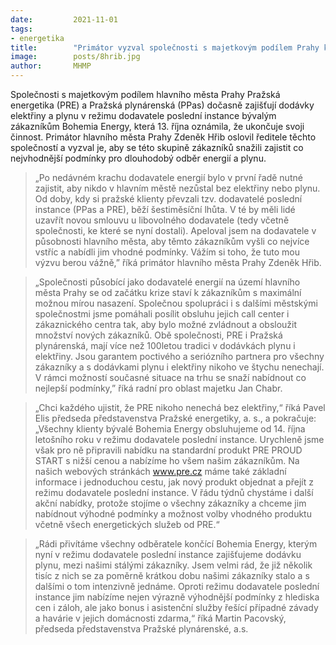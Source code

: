 ```yaml
---
date:         2021-11-01
tags:         
- energetika
title:        "Primátor vyzval společnosti s majetkovým podílem Prahy k nastavení co nejlepších podmínek pro klienty zkrachovalého dodavatele energií"
image: 	      posts/8hrib.jpg
author:       MHMP
---
```


Společnosti s majetkovým podílem hlavního města Prahy Pražská energetika (PRE) a Pražská plynárenská (PPas) dočasně zajišťují dodávky elektřiny a plynu v režimu dodavatele poslední instance bývalým zákazníkům Bohemia Energy, která 13. října oznámila, že ukončuje svoji činnost. Primátor hlavního města Prahy Zdeněk Hřib oslovil ředitele těchto společností a vyzval je, aby se této skupině zákazníků snažili zajistit co nejvhodnější podmínky pro dlouhodobý odběr energií a plynu.

> „Po nedávném krachu dodavatele energií bylo v první řadě nutné zajistit, aby nikdo v hlavním městě nezůstal bez elektřiny nebo plynu. Od doby, kdy si pražské klienty převzali tzv. dodavatelé poslední instance (PPas a PRE), běží šestiměsíční lhůta. V té by měli lidé uzavřít novou smlouvu u libovolného dodavatele (tedy včetně společnosti, ke které se nyní dostali). Apeloval jsem na dodavatele v působnosti hlavního města, aby těmto zákazníkům vyšli co nejvíce vstříc a nabídli jim vhodné podmínky. Vážím si toho, že tuto mou výzvu berou vážně,” říká primátor hlavního města Prahy Zdeněk Hřib.

> „Společnosti působící jako dodavatelé energií na území hlavního města Prahy se od začátku krize staví k zákazníkům s maximální možnou mírou nasazení. Společnou spolupráci i s dalšími městskými společnostmi jsme pomáhali posílit obsluhu jejich call center i zákaznického centra tak, aby bylo možné zvládnout a obsloužit množství nových zákazníků. Obě společnosti, PRE i Pražská plynárenská, mají více než 100letou tradici v dodávkách plynu i elektřiny. Jsou garantem poctivého a seriózního partnera pro všechny zákazníky a s dodávkami plynu i elektřiny nikoho ve štychu nenechají. V rámci možností současné situace na trhu se snaží nabídnout co nejlepší podmínky,” říká radní pro oblast majetku Jan Chabr.

> „Chci každého ujistit, že PRE nikoho nenechá bez elektřiny,“ říká Pavel Elis předseda představenstva Pražské energetiky, a. s., a pokračuje: „Všechny klienty bývalé Bohemia Energy obsluhujeme od 14. října letošního roku v režimu dodavatele poslední instance.  Urychleně jsme však pro ně připravili nabídku na standardní produkt PRE PROUD START s nižší cenou a nabízíme ho všem našim zákazníkům. Na našich webových stránkách www.pre.cz máme také základní informace i jednoduchou cestu, jak nový produkt objednat a přejít z režimu dodavatele poslední instance. V řádu týdnů chystáme i další akční nabídky, protože stojíme o všechny zákazníky a chceme jim nabídnout výhodné podmínky a možnost volby vhodného produktu včetně všech energetických služeb od PRE.“

> „Rádi přivítáme všechny odběratele končící Bohemia Energy, kterým nyní v režimu dodavatele poslední instance zajišťujeme dodávku plynu, mezi našimi stálými zákazníky.  Jsem velmi rád, že již několik tisíc z nich se za poměrně krátkou dobu našimi zákazníky stalo a s dalšími o tom intenzivně jednáme. Oproti režimu dodavatele poslední instance jim nabízíme nejen výrazně výhodnější podmínky z hlediska cen i záloh, ale jako bonus i asistenční služby řešící případné závady a havárie v jejich domácnosti zdarma,“ říká Martin Pacovský, předseda představenstva Pražské plynárenské, a.s.


